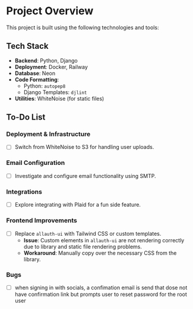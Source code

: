 # Project Overview

This project is built using the following technologies and tools:

## Tech Stack

- **Backend**: Python, Django
- **Deployment**: Docker, Railway
- **Database**: Neon
- **Code Formatting**:
  - Python: `autopep8`
  - Django Templates: `djlint`
- **Utilities**: WhiteNoise (for static files)

## To-Do List

### Deployment & Infrastructure

- [ ] Switch from WhiteNoise to S3 for handling user uploads.

### Email Configuration

- [ ] Investigate and configure email functionality using SMTP.

### Integrations

- [ ] Explore integrating with Plaid for a fun side feature.

### Frontend Improvements

- [ ] Replace `allauth-ui` with Tailwind CSS or custom templates.
  - **Issue**: Custom elements in `allauth-ui` are not rendering correctly due to library and static file rendering problems.
  - **Workaround**: Manually copy over the necessary CSS from the library.

### Bugs

- [ ] when signing in with socials, a confimation email is send that dose not have confirmation link but prompts user to reset password for the root user 

